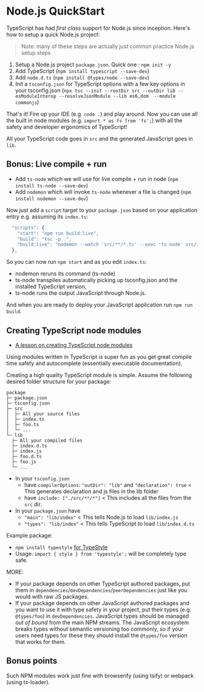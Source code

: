 # Node.js QuickStart

TypeScript has had _first class_ support for Node.js since inception. Here's how to setup a quick Node.js project:

> Note: many of these steps are actually just common practice Node.js setup steps

1. Setup a Node.js project `package.json`. Quick one : `npm init -y`
2. Add TypeScript \(`npm install typescript --save-dev`\)
3. Add `node.d.ts` \(`npm install @types/node --save-dev`\)
4. Init a `tsconfig.json` for TypeScript options with a few key options in your tsconfig.json \(`npx tsc --init --rootDir src --outDir lib --esModuleInterop --resolveJsonModule --lib es6,dom  --module commonjs`\)

That's it! Fire up your IDE \(e.g. `code .`\) and play around. Now you can use all the built in node modules \(e.g. `import * as fs from 'fs';`\) with all the safety and developer ergonomics of TypeScript!

All your TypeScript code goes in `src` and the generated JavaScript goes in `lib`.

## Bonus: Live compile + run

* Add `ts-node` which we will use for live compile + run in node \(`npm install ts-node --save-dev`\)
* Add `nodemon` which will invoke `ts-node` whenever a file is changed \(`npm install nodemon --save-dev`\)

Now just add a `script` target to your `package.json` based on your application entry e.g. assuming its `index.ts`:

```javascript
  "scripts": {
    "start": "npm run build:live",
    "build": "tsc -p .",
    "build:live": "nodemon --watch 'src/**/*.ts' --exec 'ts-node' src/index.ts"
  },
```

So you can now run `npm start` and as you edit `index.ts`:

* nodemon reruns its command \(ts-node\)
* ts-node transpiles automatically picking up tsconfig.json and the installed TypeScript version,
* ts-node runs the output JavaScript through Node.js.

And when you are ready to deploy your JavaScript application run `npm run build`.

## Creating TypeScript node modules

* [A lesson on creating TypeScript node modules](https://egghead.io/lessons/typescript-create-high-quality-npm-packages-using-typescript)

Using modules written in TypeScript is super fun as you get great compile time safety and autocomplete \(essentially executable documentation\).

Creating a high quality TypeScript module is simple. Assume the following desired folder structure for your package:

```text
package
├─ package.json
├─ tsconfig.json
├─ src
│  ├─ All your source files
│  ├─ index.ts
│  ├─ foo.ts
│  └─ ...
└─ lib
  ├─ All your compiled files
  ├─ index.d.ts
  ├─ index.js
  ├─ foo.d.ts
  ├─ foo.js
  └─ ...
```

* In your `tsconfig.json`
  * have `compilerOptions`: `"outDir": "lib"` and `"declaration": true` &lt; This generates declaration and js files in the lib folder
  * have `include: ["./src/**/*"]` &lt; This includes all the files from the `src` dir.
* In your `package.json` have
  * `"main": "lib/index"` &lt; This tells Node.js to load `lib/index.js`
  * `"types": "lib/index"` &lt; This tells TypeScript to load `lib/index.d.ts`

Example package:

* `npm install typestyle` [for TypeStyle](https://www.npmjs.com/package/typestyle)
* Usage: `import { style } from 'typestyle';` will be completely type safe.

MORE:

* If your package depends on other TypeScript authored packages, put them in `dependencies`/`devDependencies`/`peerDependencies` just like you would with raw JS packages.
* If your package depends on other JavaScript authored packages and you want to use it with type safety in your project, put their types \(e.g. `@types/foo`\) in `devDependencies`. JavaScript types should be managed _out of bound_ from the main NPM streams. The JavaScript ecosystem breaks types without semantic versioning too commonly, so if your users need types for these they should install the `@types/foo` version that works for them.

## Bonus points

Such NPM modules work just fine with browserify \(using tsify\) or webpack \(using ts-loader\).


